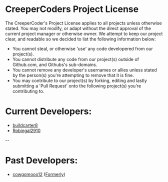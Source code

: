 CreeperCoders Project License
===============================

The CreeperCoder's Project License applies to all projects unless otherwise stated.   You may not modify, or adapt without the direct approval of the current project manager or otherwise owner.   We attempt to keep our project clear, and readable so we decided to list the following information below:


* You cannot steal, or otherwise 'use' any code developered from our project(s).
* You cannot distribute any code from our project(s) outside of Github.com, and Githubs's sub-domains.
* You cannot remove any developer's usernames or allies unless stated by the person(s) you're attempting to remove that it is fine.
* You may contribute to our project(s) by forking, editing and lastly submitting a 'Pull Request' onto the following project(s) you're contributing to.


Current Developers:
==========
* [buildcarter8](https://github.com/buildcarter8)
* [Robingal2910](https://github.com/RobinGall2910)

--

Past Developers:
==========
* [cowgomooo12](https://github.com/zD12) ([Formerly](https://github.com/cowgomooo12))
